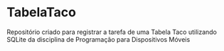 # TabelaTaco
Repositório criado para registrar a tarefa de uma Tabela Taco utilizando SQLite da disciplina de Programação para Dispositivos Móveis
